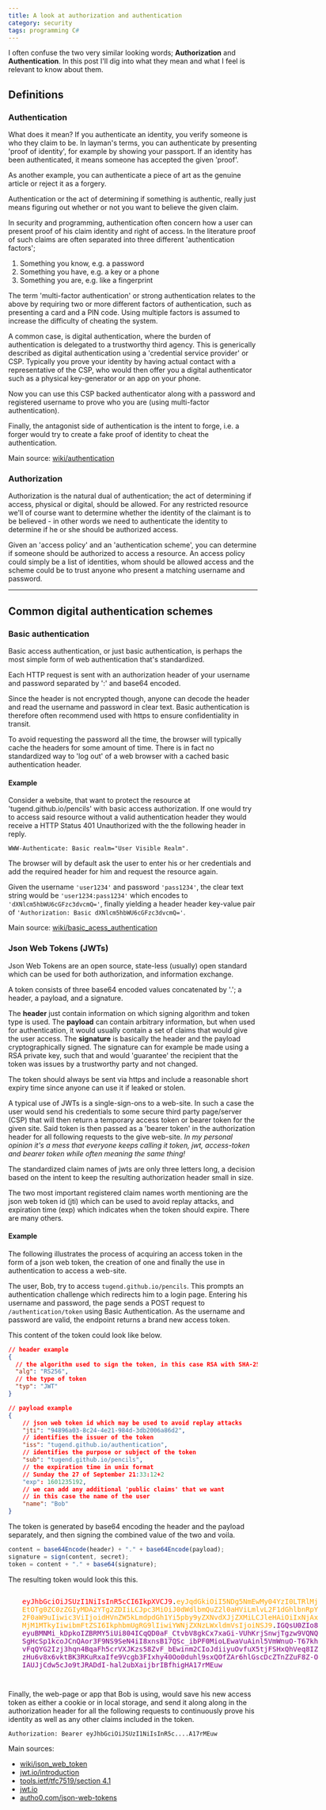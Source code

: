 ```yaml
---
title: A look at authorization and authentication
category: security
tags: programming C#
---
```


I often confuse the two very similar looking words; **Authorization** and
**Authentication**. In this post I'll dig into what they mean and what I feel is
relevant to know about them.

<!-- I'll close the blog by having a look into some
implementation details when working with security in .NET.

Part two can be (here)[authorization and authentication in .NET]. -->

## Definitions

### Authentication

What does it mean? If you authenticate an identity, you verify someone is who
they claim to be. In layman's terms, you can authenticate by presenting 'proof
of identity', for example by showing your passport. If an identity has been
authenticated, it means someone has accepted the given 'proof'.

As another example, you can authenticate a piece of art as the genuine article
or reject it as a forgery.

Authentication or the act of determining if something is authentic, really just
means figuring out whether or not you want to believe the given claim.

In security and programming, authentication often concern how a user can present
proof of his claim identity and right of access. In the literature proof of such
claims are often separated into three different 'authentication factors';

1. Something you know, e.g. a password
2. Something you have, e.g. a key or a phone
3. Something you are, e.g. like a fingerprint

The term 'multi-factor authentication' or strong authentication relates to the
above by requiring two or more different factors of authentication, such as
presenting a card and a PIN code. Using multiple factors is assumed to increase
the difficulty of cheating the system.

A common case, is digital authentication, where the burden of authentication is
delegated to a trustworthy third agency. This is generically described as
digital authentication using a 'credential service provider' or CSP. Typically
you prove your identity by having actual contact with a representative of the
CSP, who would then offer you a digital authenticator such as a physical
key-generator or an app on your phone.

Now you can use this CSP backed authenticator along with a password
and registered username to prove who you are (using multi-factor authentication).

Finally, the antagonist side of authentication is the intent to forge, i.e. a
forger would try to create a fake proof of identity to cheat the authentication.

Main source: [wiki/authentication](https://en.wikipedia.org/wiki/Authentication)

### Authorization

Authorization is the natural dual of authentication; the act of determining if
access, physical or digital, should be allowed. For any restricted resource
we'll of course want to determine whether the identity of the claimant is to be
believed - in other words we need to authenticate the identity to determine if
he or she should be authorized access.

Given an 'access policy' and an 'authentication scheme', you can determine if
someone should be authorized to access a resource. An access policy could simply
be a list of identities, whom should be allowed access and the scheme could be
to trust anyone who present a matching username and password.

---

## Common digital authentication schemes

### Basic authentication

Basic access authentication, or just basic authentication, is perhaps the most
simple form of web authentication that's standardized.

Each HTTP request is sent with an authorization header of your username and
password separated by ':' and base64 encoded.

Since the header is not encrypted though, anyone can decode the header and read
the username and password in clear text. Basic authentication is therefore often
recommend used with https to ensure confidentiality in transit.

To avoid requesting the password all the time, the browser will typically cache
the headers for some amount of time. There is in fact no standardized way to
'log out' of a web browser with a cached basic authentication header.

#### Example

Consider a website, that want to protect the resource at
'tugend.github.io/pencils' with basic access authorization. If one would try to
access said resource without a valid authentication header they would receive a
HTTP Status 401 Unauthorized with the the following header in reply.

```
WWW-Authenticate: Basic realm="User Visible Realm".
```

The browser will by default ask the user to enter his or her credentials and add
the required header for him and request the resource again.

Given the username `'user1234'` and password `'pass1234'`, the clear text string
would be `'user1234:pass1234'` which encodes to `'dXNlcm5hbWU6cGFzc3dvcmQ='`,
finally yielding a header header key-value pair of `'Authorization: Basic
dXNlcm5hbWU6cGFzc3dvcmQ='`.

Main source: [wiki/basic_acess_authentication](https://en.wikipedia.org/wiki/Basic_access_authentication)

### Json Web Tokens (JWTs)

Json Web Tokens are an open source, state-less (usually) open standard which can
be used for both authorization, and information exchange.

A token consists of three base64 encoded values concatenated by '.'; a header, a
payload, and a signature.

The **header** just contain information on which signing algorithm and token
type is used. The **payload** can contain arbitrary information, but when used
for authentication, it would usually contain a set of claims that would give the
user access. The **signature** is basically the header and the payload
cryptographically signed. The signature can for example be made using a RSA
private key, such that and would 'guarantee' the recipient that the token was
issues by a trustworthy party and not changed.

The token should always be sent via https and include a reasonable short expiry
time since anyone can use it if leaked or stolen.

A typical use of JWTs is a single-sign-ons to a web-site. In such a case the user
would send his credentials to some secure third party page/server (CSP) that will then
return a temporary access token or bearer token for the given site. Said token
is then passed as a 'bearer token' in the authorization header for all following
requests to the give web-site. _In my personal opinion it's a mess that everyone
keeps calling it token, jwt, access-token and bearer token while often meaning
the same thing!_

The standardized claim names of jwts are only three letters long, a
decision based on the intent to keep the resulting authorization header small in
size.

The two most important registered claim names worth mentioning are the json
web token id (jti) which can be used to avoid replay attacks, and expiration
time (exp) which indicates when the token should expire. There are many others.

#### Example

The following illustrates the process of acquiring an access token in the form
of a json web token, the creation of one and finally the use in
authentication to access a web-site.

The user, Bob, try to access `tugend.github.io/pencils`. This prompts an
authentication challenge which redirects him to a login page. Entering his
username and password, the page sends a POST request to `/authentication/token`
using Basic Authentication. As the username and password are valid, the endpoint
returns a brand new access token.

This content of the token could look like below.

<style>
.err {
  background-color: transparent !important;
  color: gray !important;
}

</style>

```json
// header example
{
  // the algorithm used to sign the token, in this case RSA with SHA-256.
  "alg": "RS256",
  // the type of token
  "typ": "JWT"
}

// payload example
{
    // json web token id which may be used to avoid replay attacks
    "jti": "94896a03-8c24-4e21-984d-3db2006a86d2",
    // identifies the issuer of the token
    "iss": "tugend.github.io/authentication",
    // identifies the purpose or subject of the token
    "sub": "tugend.github.io/pencils",
    // the expiration time in unix format
    // Sunday the 27 of September 21:33:12+2
    "exp": 1601235192,
    // we can add any additional 'public claims' that we want
    // in this case the name of the user
    "name": "Bob"
}
```

The token is generated by base64 encoding the header and the payload separately,
and then signing the combined value of the two and voila.

```js
content = base64Encode(header) + "." + base64Encode(payload);
signature = sign(content, secret);
token = content + "." + base64(signature);
```

The resulting token would look this this.

<div style='padding:1em 2em 2em 2em;font-family:monospace;width:600px;word-break:break-all;'>
<span style='color:red;'>eyJhbGciOiJSUzI1NiIsInR5cCI6IkpXVCJ9</span>.<span style='color:orange'>eyJqdGkiOiI5NDg5NmEwMy04YzI0LTRlMjEtOTg0ZC0zZGIyMDA2YTg2ZDIiLCJpc3MiOiJ0dWdlbmQuZ2l0aHViLmlvL2F1dGhlbnRpY2F0aW9uIiwic3ViIjoidHVnZW5kLmdpdGh1Yi5pby9yZXNvdXJjZXMiLCJleHAiOiIxNjAxMjM1MTkyIiwibmFtZSI6IkphbmUgRG9lIiwiYWNjZXNzLWxldmVsIjoiNSJ9</span>.<span style='color:purple'>IGQsU0ZIo8eyuBMNMi_kDpkoIZBRMY5iUi804ICqQD0aF_CtvbV8gkCx7xaGi-VUhKrjSnwjTgzw9VQNQSgHcSp1kcoJCnQAor3F9NS9SeN4iI8xnsB17QSc_ibPF0MioLEwaVuAinl5VmWnuO-T67khvFqQYG2Izj3hqn4BqaFh5crVXJKzs58ZvF_bEwinm2CIoJdiiyuOvfuX5tjFSHxQhVeq8IZzHu6v8x6vktBK3RKuRxaIfe9Vcgb3FIxhy40Oo0duhl9sxQOfZAr6hlGscDcZTnZZuF8Z-OIAUJjCdw5cJo9tJRADdI-hal2ubXaijbrIBfhigHA17rMEuw
</span>
</div>

Finally, the web-page or app that Bob is using, would save his new access token
as either a cookie or in local storage, and send it along along in the
authorization header for all the following requests to continuously prove his
identity as well as any other claims included in the token.

```
Authorization: Bearer eyJhbGciOiJSUzI1NiIsInR5c....A17rMEuw
```

Main sources:
- [wiki/json_web_token](https://en.wikipedia.org/wiki/JSON_Web_Token)
- [jwt.io/introduction](https://jwt.io/introduction/)
- [tools.ietf/tfc7519/section 4.1](https://tools.ietf.org/html/rfc7519#section-4.1)
- [jwt.io](https://jwt.io/#debugger)
- [autho0.com/json-web-tokens](https://auth0.com/learn/json-web-tokens/?_ga=2.183430182.1080785105.1601233286-783708108.1599336582)